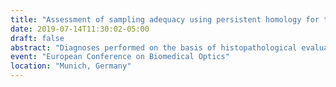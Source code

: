 ```yaml
---
title: "Assessment of sampling adequacy using persistent homology for the evaluation of heterogeneity in 3D histology acquired through inverted selective plane illumination microscopy (iSPIM) - Invited Talk"
date: 2019-07-14T11:30:02-05:00
draft: false 
abstract: "Diagnoses performed on the basis of histopathological evaluation depend on the premise that information derived from a small number of samples is valid for the entire tissue volume. By insufficiently sampling a biopsy volume the ability of pathologists to draw meaningful inferences from the sample is impeded. This work attempts to apply an information theoretic approach to biopsy sampling rates informed by variation in tissue morphology identified by persistent homology. By quantifying the diagnostic information present in a sample may be possible to prevent under sampling by the clinician by creating a Nyquist limit for histopathological sampling given the frequency of morphologically distinct regions in a single biopsy."
event: "European Conference on Biomedical Optics"
location: "Munich, Germany"
---
```


